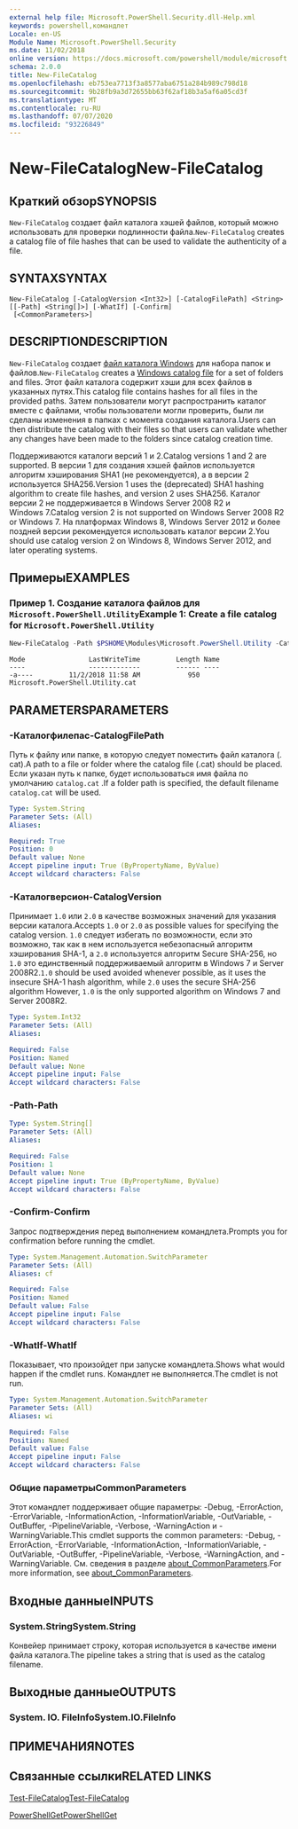 ```yaml
---
external help file: Microsoft.PowerShell.Security.dll-Help.xml
keywords: powershell,командлет
Locale: en-US
Module Name: Microsoft.PowerShell.Security
ms.date: 11/02/2018
online version: https://docs.microsoft.com/powershell/module/microsoft.powershell.security/new-filecatalog?view=powershell-7.1&WT.mc_id=ps-gethelp
schema: 2.0.0
title: New-FileCatalog
ms.openlocfilehash: eb753ea7713f3a8577aba6751a284b989c798d18
ms.sourcegitcommit: 9b28fb9a3d72655bb63f62af18b3a5af6a05cd3f
ms.translationtype: MT
ms.contentlocale: ru-RU
ms.lasthandoff: 07/07/2020
ms.locfileid: "93226849"
---
```

# <span data-ttu-id="0f82f-103">New-FileCatalog</span><span class="sxs-lookup"><span data-stu-id="0f82f-103">New-FileCatalog</span></span>

## <span data-ttu-id="0f82f-104">Краткий обзор</span><span class="sxs-lookup"><span data-stu-id="0f82f-104">SYNOPSIS</span></span>
<span data-ttu-id="0f82f-105">`New-FileCatalog` создает файл каталога хэшей файлов, который можно использовать для проверки подлинности файла.</span><span class="sxs-lookup"><span data-stu-id="0f82f-105">`New-FileCatalog` creates a catalog file of file hashes that can be used to validate the authenticity of a file.</span></span>

## <span data-ttu-id="0f82f-106">SYNTAX</span><span class="sxs-lookup"><span data-stu-id="0f82f-106">SYNTAX</span></span>

```
New-FileCatalog [-CatalogVersion <Int32>] [-CatalogFilePath] <String> [[-Path] <String[]>] [-WhatIf] [-Confirm]
 [<CommonParameters>]
```

## <span data-ttu-id="0f82f-107">DESCRIPTION</span><span class="sxs-lookup"><span data-stu-id="0f82f-107">DESCRIPTION</span></span>

<span data-ttu-id="0f82f-108">`New-FileCatalog` создает [файл каталога Windows](/windows-hardware/drivers/install/catalog-files) для набора папок и файлов.</span><span class="sxs-lookup"><span data-stu-id="0f82f-108">`New-FileCatalog` creates a [Windows catalog file](/windows-hardware/drivers/install/catalog-files) for a set of folders and files.</span></span>
<span data-ttu-id="0f82f-109">Этот файл каталога содержит хэши для всех файлов в указанных путях.</span><span class="sxs-lookup"><span data-stu-id="0f82f-109">This catalog file contains hashes for all files in the provided paths.</span></span>
<span data-ttu-id="0f82f-110">Затем пользователи могут распространить каталог вместе с файлами, чтобы пользователи могли проверить, были ли сделаны изменения в папках с момента создания каталога.</span><span class="sxs-lookup"><span data-stu-id="0f82f-110">Users can then distribute the catalog with their files so that users can validate whether any changes have been made to the folders since catalog creation time.</span></span>

<span data-ttu-id="0f82f-111">Поддерживаются каталоги версий 1 и 2.</span><span class="sxs-lookup"><span data-stu-id="0f82f-111">Catalog versions 1 and 2 are supported.</span></span> <span data-ttu-id="0f82f-112">В версии 1 для создания хэшей файлов используется алгоритм хэширования SHA1 (не рекомендуется), а в версии 2 используется SHA256.</span><span class="sxs-lookup"><span data-stu-id="0f82f-112">Version 1 uses the (deprecated) SHA1 hashing algorithm to create file hashes, and version 2 uses SHA256.</span></span>
<span data-ttu-id="0f82f-113">Каталог версии 2 не поддерживается в Windows Server 2008 R2 и Windows 7.</span><span class="sxs-lookup"><span data-stu-id="0f82f-113">Catalog version 2 is not supported on Windows Server 2008 R2 or Windows 7.</span></span>
<span data-ttu-id="0f82f-114">На платформах Windows 8, Windows Server 2012 и более поздней версии рекомендуется использовать каталог версии 2.</span><span class="sxs-lookup"><span data-stu-id="0f82f-114">You should use catalog version 2 on Windows 8, Windows Server 2012, and later operating systems.</span></span>

## <span data-ttu-id="0f82f-115">Примеры</span><span class="sxs-lookup"><span data-stu-id="0f82f-115">EXAMPLES</span></span>

### <span data-ttu-id="0f82f-116">Пример 1. Создание каталога файлов для `Microsoft.PowerShell.Utility`</span><span class="sxs-lookup"><span data-stu-id="0f82f-116">Example 1: Create a file catalog for `Microsoft.PowerShell.Utility`</span></span>

```powershell
New-FileCatalog -Path $PSHOME\Modules\Microsoft.PowerShell.Utility -CatalogFilePath \temp\Microsoft.PowerShell.Utility.cat -CatalogVersion 2.0
```

```Output
Mode                LastWriteTime         Length Name
----                -------------         ------ ----
-a----         11/2/2018 11:58 AM            950 Microsoft.PowerShell.Utility.cat
```

## <span data-ttu-id="0f82f-117">PARAMETERS</span><span class="sxs-lookup"><span data-stu-id="0f82f-117">PARAMETERS</span></span>

### <span data-ttu-id="0f82f-118">-Каталогфилепас</span><span class="sxs-lookup"><span data-stu-id="0f82f-118">-CatalogFilePath</span></span>

<span data-ttu-id="0f82f-119">Путь к файлу или папке, в которую следует поместить файл каталога (. cat).</span><span class="sxs-lookup"><span data-stu-id="0f82f-119">A path to a file or folder where the catalog file (.cat) should be placed.</span></span>
<span data-ttu-id="0f82f-120">Если указан путь к папке, будет использоваться имя файла по умолчанию `catalog.cat` .</span><span class="sxs-lookup"><span data-stu-id="0f82f-120">If a folder path is specified, the default filename `catalog.cat` will be used.</span></span>

```yaml
Type: System.String
Parameter Sets: (All)
Aliases:

Required: True
Position: 0
Default value: None
Accept pipeline input: True (ByPropertyName, ByValue)
Accept wildcard characters: False
```

### <span data-ttu-id="0f82f-121">-Каталогверсион</span><span class="sxs-lookup"><span data-stu-id="0f82f-121">-CatalogVersion</span></span>

<span data-ttu-id="0f82f-122">Принимает `1.0` или `2.0` в качестве возможных значений для указания версии каталога.</span><span class="sxs-lookup"><span data-stu-id="0f82f-122">Accepts `1.0` or `2.0` as possible values for specifying the catalog version.</span></span>
<span data-ttu-id="0f82f-123">`1.0` следует избегать по возможности, если это возможно, так как в нем используется небезопасный алгоритм хэширования SHA-1, а `2.0` используется алгоритм Secure SHA-256, но `1.0` это единственный поддерживаемый алгоритм в Windows 7 и Server 2008R2.</span><span class="sxs-lookup"><span data-stu-id="0f82f-123">`1.0` should be used avoided whenever possible, as it uses the insecure SHA-1 hash algorithm, while `2.0` uses the secure SHA-256 algorithm However, `1.0` is the only supported algorithm on Windows 7 and Server 2008R2.</span></span>

```yaml
Type: System.Int32
Parameter Sets: (All)
Aliases:

Required: False
Position: Named
Default value: None
Accept pipeline input: False
Accept wildcard characters: False
```

### <span data-ttu-id="0f82f-124">-Path</span><span class="sxs-lookup"><span data-stu-id="0f82f-124">-Path</span></span>

```yaml
Type: System.String[]
Parameter Sets: (All)
Aliases:

Required: False
Position: 1
Default value: None
Accept pipeline input: True (ByPropertyName, ByValue)
Accept wildcard characters: False
```

### <span data-ttu-id="0f82f-125">-Confirm</span><span class="sxs-lookup"><span data-stu-id="0f82f-125">-Confirm</span></span>

<span data-ttu-id="0f82f-126">Запрос подтверждения перед выполнением командлета.</span><span class="sxs-lookup"><span data-stu-id="0f82f-126">Prompts you for confirmation before running the cmdlet.</span></span>

```yaml
Type: System.Management.Automation.SwitchParameter
Parameter Sets: (All)
Aliases: cf

Required: False
Position: Named
Default value: False
Accept pipeline input: False
Accept wildcard characters: False
```

### <span data-ttu-id="0f82f-127">-WhatIf</span><span class="sxs-lookup"><span data-stu-id="0f82f-127">-WhatIf</span></span>

<span data-ttu-id="0f82f-128">Показывает, что произойдет при запуске командлета.</span><span class="sxs-lookup"><span data-stu-id="0f82f-128">Shows what would happen if the cmdlet runs.</span></span>
<span data-ttu-id="0f82f-129">Командлет не выполняется.</span><span class="sxs-lookup"><span data-stu-id="0f82f-129">The cmdlet is not run.</span></span>

```yaml
Type: System.Management.Automation.SwitchParameter
Parameter Sets: (All)
Aliases: wi

Required: False
Position: Named
Default value: False
Accept pipeline input: False
Accept wildcard characters: False
```

### <span data-ttu-id="0f82f-130">Общие параметры</span><span class="sxs-lookup"><span data-stu-id="0f82f-130">CommonParameters</span></span>

<span data-ttu-id="0f82f-131">Этот командлет поддерживает общие параметры: -Debug, -ErrorAction, -ErrorVariable, -InformationAction, -InformationVariable, -OutVariable, -OutBuffer, -PipelineVariable, -Verbose, -WarningAction и -WarningVariable.</span><span class="sxs-lookup"><span data-stu-id="0f82f-131">This cmdlet supports the common parameters: -Debug, -ErrorAction, -ErrorVariable, -InformationAction, -InformationVariable, -OutVariable, -OutBuffer, -PipelineVariable, -Verbose, -WarningAction, and -WarningVariable.</span></span> <span data-ttu-id="0f82f-132">См. сведения в разделе [about_CommonParameters](https://go.microsoft.com/fwlink/?LinkID=113216).</span><span class="sxs-lookup"><span data-stu-id="0f82f-132">For more information, see [about_CommonParameters](https://go.microsoft.com/fwlink/?LinkID=113216).</span></span>

## <span data-ttu-id="0f82f-133">Входные данные</span><span class="sxs-lookup"><span data-stu-id="0f82f-133">INPUTS</span></span>

### <span data-ttu-id="0f82f-134">System.String</span><span class="sxs-lookup"><span data-stu-id="0f82f-134">System.String</span></span>

<span data-ttu-id="0f82f-135">Конвейер принимает строку, которая используется в качестве имени файла каталога.</span><span class="sxs-lookup"><span data-stu-id="0f82f-135">The pipeline takes a string that is used as the catalog filename.</span></span>

## <span data-ttu-id="0f82f-136">Выходные данные</span><span class="sxs-lookup"><span data-stu-id="0f82f-136">OUTPUTS</span></span>

### <span data-ttu-id="0f82f-137">System. IO. FileInfo</span><span class="sxs-lookup"><span data-stu-id="0f82f-137">System.IO.FileInfo</span></span>

## <span data-ttu-id="0f82f-138">ПРИМЕЧАНИЯ</span><span class="sxs-lookup"><span data-stu-id="0f82f-138">NOTES</span></span>

## <span data-ttu-id="0f82f-139">Связанные ссылки</span><span class="sxs-lookup"><span data-stu-id="0f82f-139">RELATED LINKS</span></span>

[<span data-ttu-id="0f82f-140">Test-FileCatalog</span><span class="sxs-lookup"><span data-stu-id="0f82f-140">Test-FileCatalog</span></span>](Test-FileCatalog.md)

[<span data-ttu-id="0f82f-141">PowerShellGet</span><span class="sxs-lookup"><span data-stu-id="0f82f-141">PowerShellGet</span></span>](/powerShell/module/powershellget)

